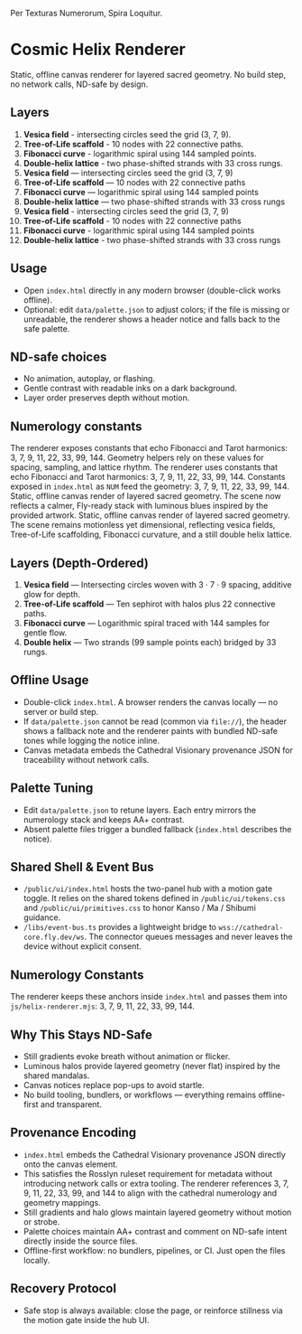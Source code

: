 Per Texturas Numerorum, Spira Loquitur.

# Cosmic Helix Renderer

Static, offline canvas renderer for layered sacred geometry. No build step, no network calls, ND-safe by design.

## Layers
1. **Vesica field** - intersecting circles seed the grid (3, 7, 9).
2. **Tree-of-Life scaffold** - 10 nodes with 22 connective paths.
3. **Fibonacci curve** - logarithmic spiral using 144 sampled points.
4. **Double-helix lattice** - two phase-shifted strands with 33 cross rungs.
1. **Vesica field** — intersecting circles seed the grid (3, 7, 9)
2. **Tree-of-Life scaffold** — 10 nodes with 22 connective paths
3. **Fibonacci curve** — logarithmic spiral using 144 sampled points
4. **Double-helix lattice** — two phase-shifted strands with 33 cross rungs
1. **Vesica field** - intersecting circles seed the grid (3, 7, 9)
2. **Tree-of-Life scaffold** - 10 nodes with 22 connective paths
3. **Fibonacci curve** - logarithmic spiral using 144 sampled points
4. **Double-helix lattice** - two phase-shifted strands with 33 cross rungs

## Usage
- Open `index.html` directly in any modern browser (double-click works offline).
- Optional: edit `data/palette.json` to adjust colors; if the file is missing or unreadable, the renderer shows a header notice and falls back to the safe palette.

## ND-safe choices
- No animation, autoplay, or flashing.
- Gentle contrast with readable inks on a dark background.
- Layer order preserves depth without motion.

## Numerology constants
The renderer exposes constants that echo Fibonacci and Tarot harmonics: 3, 7, 9, 11, 22, 33, 99, 144. Geometry helpers rely on these values for spacing, sampling, and lattice rhythm.
The renderer uses constants that echo Fibonacci and Tarot harmonics: 3, 7, 9, 11, 22, 33, 99, 144.
Constants exposed in `index.html` as `NUM` feed the geometry: 3, 7, 9, 11, 22, 33, 99, 144.
Static, offline canvas render of layered sacred geometry. The scene now reflects a calmer, Fly-ready stack with luminous blues inspired by the provided artwork.
Static, offline canvas render of layered sacred geometry. The scene remains motionless yet dimensional, reflecting vesica fields, Tree-of-Life scaffolding, Fibonacci curvature, and a still double helix lattice.

## Layers (Depth-Ordered)
1. **Vesica field** — Intersecting circles woven with 3 · 7 · 9 spacing, additive glow for depth.
2. **Tree-of-Life scaffold** — Ten sephirot with halos plus 22 connective paths.
3. **Fibonacci curve** — Logarithmic spiral traced with 144 samples for gentle flow.
4. **Double helix** — Two strands (99 sample points each) bridged by 33 rungs.

## Offline Usage
- Double-click `index.html`. A browser renders the canvas locally — no server or build step.
- If `data/palette.json` cannot be read (common via `file://`), the header shows a fallback note and the renderer paints with bundled ND-safe tones while logging the notice inline.
- Canvas metadata embeds the Cathedral Visionary provenance JSON for traceability without network calls.

## Palette Tuning
- Edit `data/palette.json` to retune layers. Each entry mirrors the numerology stack and keeps AA+ contrast.
- Absent palette files trigger a bundled fallback (`index.html` describes the notice).

## Shared Shell & Event Bus
- `/public/ui/index.html` hosts the two-panel hub with a motion gate toggle. It relies on the shared tokens defined in `/public/ui/tokens.css` and `/public/ui/primitives.css` to honor Kanso / Ma / Shibumi guidance.
- `/libs/event-bus.ts` provides a lightweight bridge to `wss://cathedral-core.fly.dev/ws`. The connector queues messages and never leaves the device without explicit consent.

## Numerology Constants
The renderer keeps these anchors inside `index.html` and passes them into `js/helix-renderer.mjs`: 3, 7, 9, 11, 22, 33, 99, 144.

## Why This Stays ND-Safe
- Still gradients evoke breath without animation or flicker.
- Luminous halos provide layered geometry (never flat) inspired by the shared mandalas.
- Canvas notices replace pop-ups to avoid startle.
- No build tooling, bundlers, or workflows — everything remains offline-first and transparent.

## Provenance Encoding
- `index.html` embeds the Cathedral Visionary provenance JSON directly onto the canvas element.
- This satisfies the Rosslyn ruleset requirement for metadata without introducing network calls or extra tooling.
The renderer references 3, 7, 9, 11, 22, 33, 99, and 144 to align with the cathedral numerology and geometry mappings.
- Still gradients and halo glows maintain layered geometry without motion or strobe.
- Palette choices maintain AA+ contrast and comment on ND-safe intent directly inside the source files.
- Offline-first workflow: no bundlers, pipelines, or CI. Just open the files locally.

## Recovery Protocol
- Safe stop is always available: close the page, or reinforce stillness via the motion gate inside the hub UI.
